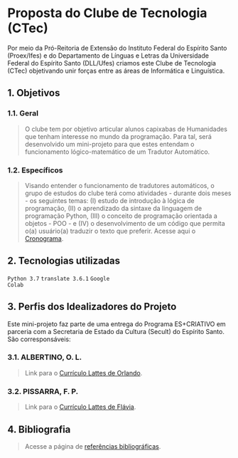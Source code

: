 # Proposta do Clube de Tecnologia (CTec)

Por meio da Pró-Reitoria de Extensão do Instituto Federal do Espírito Santo (Proex/Ifes) e do Departamento de Línguas e Letras da Universidade Federal do Espírito Santo (DLL/Ufes) criamos este Clube de Tecnologia (CTec) objetivando unir forças entre as áreas de Informática e Linguística.

## 1. Objetivos

### 1.1. Geral
> O clube tem por objetivo articular alunos capixabas de Humanidades que tenham interesse no mundo da programação. Para tal, será desenvolvido um mini-projeto para que estes entendam o funcionamento lógico-matemático de um Tradutor Automático.

### 1.2. Específicos
> Visando entender o funcionamento de tradutores automáticos, o grupo de estudos do clube terá como atividades - durante dois meses - os seguintes temas: (I) estudo de introdução à lógica de programação, (II) o aprendizado da sintaxe da linguagem de programação Python, (III) o conceito de programação orientada a objetos - POO - e (IV) o desenvolvimento de um código que permita o(a) usuário(a) traduzir o texto que preferir. Acesse aqui o [Cronograma](https://github.com/fppissarra/ctec/blob/main/0_cronograma.md).

## 2. Tecnologias utilizadas
<code>Python 3.7</code> <code>translate 3.6.1</code> <code>Google Colab</code>

## 3. Perfis dos Idealizadores do Projeto
Este mini-projeto faz parte de uma entrega do Programa ES+CRIATIVO em parceria com a Secretaria de Estado da Cultura (Secult) do Espírito Santo. São corresponsáveis:

### 3.1. ALBERTINO, O. L.
> Link para o [Currículo Lattes de Orlando](http://lattes.cnpq.br/1807713896369299).

### 3.2. PISSARRA, F. P.
> Link para o [Currículo Lattes de Flávia](http://lattes.cnpq.br/7945109731847519).

## 4. Bibliografia

> Acesse a página de [referências bibliográficas](https://github.com/fppissarra/ctec/blob/main/biblio.md).
